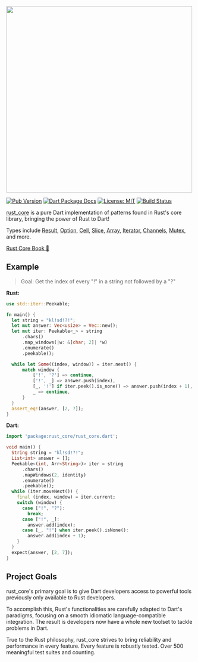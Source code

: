 <img src="https://raw.githubusercontent.com/mcmah309/rust_core/master/.github/DR.png" width="500px">

[![Pub Version](https://img.shields.io/pub/v/rust_core.svg)](https://pub.dev/packages/rust_core)
[![Dart Package Docs](https://img.shields.io/badge/documentation-pub.dev-blue.svg)](https://pub.dev/documentation/rust_core/latest/)
[![License: MIT](https://img.shields.io/badge/license-MIT-purple.svg)](https://opensource.org/licenses/MIT)
[![Build Status](https://github.com/mcmah309/rust_core/actions/workflows/test.yml/badge.svg)](https://github.com/mcmah309/rust_core/actions)

[rust_core](https://github.com/mcmah309/rust_core) is a pure Dart implementation of patterns found in Rust's core library, bringing the power of Rust to Dart!

Types include [Result](https://mcmah309.github.io/rust_core/libs/result/result.html), [Option](https://mcmah309.github.io/rust_core/libs/option/option.html), [Cell](https://mcmah309.github.io/rust_core/libs/cell/cell.html), [Slice](https://mcmah309.github.io/rust_core/libs/slice/slice.html), [Array](https://mcmah309.github.io/rust_core/libs/array/array.html), [Iterator](https://mcmah309.github.io/rust_core/libs/iter/iter.html), [Channels](https://mcmah309.github.io/rust_core/libs/sync/channels.html), [Mutex](https://mcmah309.github.io/rust_core/libs/sync/mutex.html), and more.

[Rust Core Book 📖](https://mcmah309.github.io/rust_core)

## Example
> Goal: Get the index of every "!" in a string not followed by a "?"

**Rust:**
```rust
use std::iter::Peekable;

fn main() {
  let string = "kl!sd!?!";
  let mut answer: Vec<usize> = Vec::new();
  let mut iter: Peekable<_> = string
      .chars()
      .map_windows(|w: &[char; 2]| *w)
      .enumerate()
      .peekable();

  while let Some((index, window)) = iter.next() {
      match window {
          ['!', '?'] => continue,
          ['!', _] => answer.push(index),
          [_, '!'] if iter.peek().is_none() => answer.push(index + 1),
          _ => continue,
      }
  }
  assert_eq!(answer, [2, 7]);
}
```
**Dart:**
```dart
import 'package:rust_core/rust_core.dart';

void main() {
  String string = "kl!sd!?!";
  List<int> answer = [];
  Peekable<(int, Arr<String>)> iter = string
      .chars()
      .mapWindows(2, identity)
      .enumerate()
      .peekable();
  while (iter.moveNext()) {
    final (index, window) = iter.current;
    switch (window) {
      case ["!", "?"]:
        break;
      case ["!", _]:
        answer.add(index);
      case [_, "!"] when iter.peek().isNone():
        answer.add(index + 1);
    }
  }
  expect(answer, [2, 7]);
}
```

## Project Goals
rust_core's primary goal is to give Dart developers access to powerful tools previously only available to Rust developers.

To accomplish this, Rust's functionalities are carefully adapted to Dart's paradigms, focusing on a smooth idiomatic language-compatible integration.
The result is developers now have a whole new toolset to tackle problems in Dart.

True to the Rust philosophy, rust_core strives to bring reliability and performance in every feature. Every feature is robustly tested. Over 500 meaningful test suites and counting.